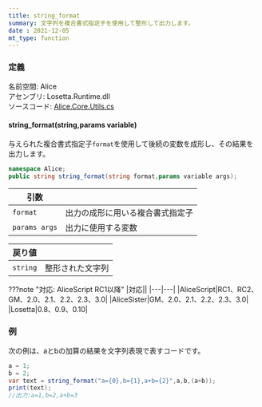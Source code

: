```yaml
---
title: string_format
summary: 文字列を複合書式指定子を使用して整形して出力します。
date : 2021-12-05
mt_type: function
---
```


### 定義
名前空間: Alice<br/>
アセンブリ: Losetta.Runtime.dll<br/>
ソースコード: [Alice.Core.Utils.cs](https://github.com/WSOFT-Project/Losetta/blob/master/Losetta.Runtime/Core/Alice.Core.Utils.cs)


#### string_format(string,params variable)

与えられた複合書式指定子`format`を使用して後続の変数を成形し、その結果を出力します。

```csharp title="AliceScript"
namespace Alice;
public string string_format(string format,params variable args);
```

|引数| |
|-|-|
|`format`| 出力の成形に用いる複合書式指定子|
|`params args`| 出力に使用する変数|

|戻り値| |
|-|-|
|`string`| 整形された文字列|

???note "対応: AliceScript RC1以降"
    |対応||
    |---|---|
    |AliceScript|RC1、RC2、GM、2.0、2.1、2.2、2.3、3.0|
    |AliceSister|GM、2.0、2.1、2.2、2.3、3.0|
    |Losetta|0.8、0.9、0.10|

### 例
次の例は、aとbの加算の結果を文字列表現で表すコードです。

```csharp title="AliceScript"
a = 1;
b = 2;
var text = string_format("a={0},b={1},a+b={2}",a,b,(a+b));
print(text);
//出力:a=1,b=2,a+b=3
```